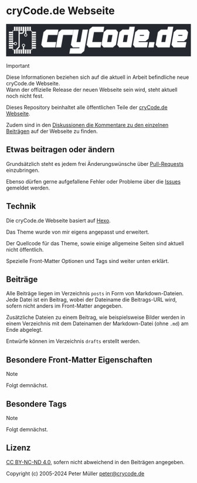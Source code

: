 # cryCode.de Webseite

[![Logo](cryCode.svg)](https://crycode.de)

> [!IMPORTANT]
> Diese Informationen beziehen sich auf die aktuell in Arbeit befindliche neue cryCode.de Webseite.  
> Wann der offizielle Release der neuen Webseite sein wird, steht aktuell noch nicht fest.

Dieses Repository beinhaltet alle öffentlichen Teile der [cryCode.de Webseite](https://crycode.de).

Zudem sind in den [Diskussionen die Kommentare zu den einzelnen Beiträgen](https://github.com/crycode-de/crycode.de-website-public/discussions/categories/kommentare) auf der Webseite zu finden.

## Etwas beitragen oder ändern

Grundsätzlich steht es jedem frei Änderungswünsche über [Pull-Requests](https://github.com/crycode-de/crycode.de-website-public/pulls) einzubringen.

Ebenso dürfen gerne aufgefallene Fehler oder Probleme über die [Issues](https://github.com/crycode-de/crycode.de-website-public/issues) gemeldet werden.

## Technik

Die cryCode.de Webseite basiert auf [Hexo](https://hexo.io/).

Das Theme wurde von mir eigens angepasst und erweitert.

Der Quellcode für das Theme, sowie einige allgemeine Seiten sind aktuell nicht öffentlich.

Spezielle Front-Matter Optionen und Tags sind weiter unten erklärt.

## Beiträge

Alle Beiträge liegen im Verzeichnis `posts` in Form von Markdown-Dateien.  
Jede Datei ist ein Beitrag, wobei der Dateiname die Beitrags-URL wird, sofern nicht anders im Front-Matter angegeben.

Zusätzliche Dateien zu einem Beitrag, wie beispielsweise Bilder werden in einem Verzeichnis mit dem Dateinamen der Markdown-Datei (ohne `.md`) am Ende abgelegt.

Entwürfe können im Verzeichnis `drafts` erstellt werden.

## Besondere Front-Matter Eigenschaften

> [!NOTE]
> Folgt demnächst.

## Besondere Tags

> [!NOTE]
> Folgt demnächst.

## Lizenz

[CC BY-NC-ND 4.0](https://creativecommons.org/licenses/by-nc-nd/4.0/), sofern nicht abweichend in den Beiträgen angegeben.

Copyright (c) 2005-2024 Peter Müller <peter@crycode.de>
